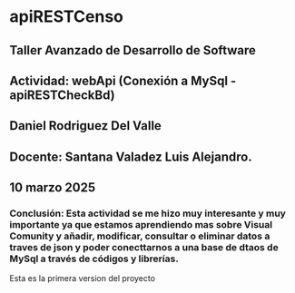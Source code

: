 # apiRESTCenso
## Taller Avanzado de Desarrollo de Software
## Actividad: webApi (Conexión a MySql - apiRESTCheckBd)
## Daniel Rodriguez Del Valle
## Docente: Santana Valadez Luis Alejandro.
## 10 marzo 2025
### Conclusión: Esta actividad se me hizo muy interesante y muy importante ya que estamos aprendiendo mas sobre Visual Comunity y añadir, modificar, consultar o eliminar datos a traves de json y poder conecttarnos a una base de dtaos de MySql a través de códigos y librerías.
Esta es la primera version del proyecto
